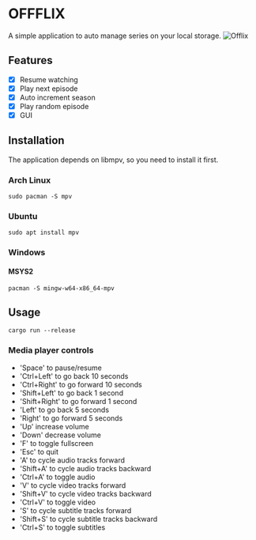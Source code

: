 # OFFFLIX

A simple application to auto manage series on your local storage.
![Offlix](https://user-images.githubusercontent.com/64161204/215824616-97705990-09f2-4fac-b32d-e2ffcd8e35eb.jpg)

## Features

- [x] Resume watching
- [x] Play next episode
- [x] Auto increment season
- [x] Play random episode
- [x] GUI

## Installation
The application depends on libmpv, so you need to install it first.

### Arch Linux
```
sudo pacman -S mpv
```

### Ubuntu
```
sudo apt install mpv
```
### Windows

#### MSYS2
```
pacman -S mingw-w64-x86_64-mpv
```


## Usage

```
cargo run --release
```

### Media player controls

- 'Space' to pause/resume
- 'Ctrl+Left' to go back 10 seconds
- 'Ctrl+Right' to go forward 10 seconds
- 'Shift+Left' to go back 1 second
- 'Shift+Right' to go forward 1 second
- 'Left' to go back 5 seconds
- 'Right' to go forward 5 seconds
- 'Up' increase volume
- 'Down' decrease volume
- 'F' to toggle fullscreen
- 'Esc' to quit
- 'A' to cycle audio tracks forward
- 'Shift+A' to cycle audio tracks backward
- 'Ctrl+A' to toggle audio
- 'V' to cycle video tracks forward
- 'Shift+V' to cycle video tracks backward
- 'Ctrl+V' to toggle video
- 'S' to cycle subtitle tracks forward
- 'Shift+S' to cycle subtitle tracks backward
- 'Ctrl+S' to toggle subtitles
